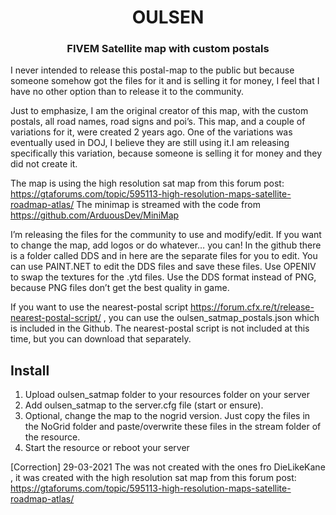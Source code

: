 <h1 align="center">OULSEN</h1>
<h3 align="center">FIVEM Satellite map with custom postals</h3>

I never intended to release this postal-map to the public but because someone somehow got the files for it and is selling it for money, I feel that I have no other option than to release it to the community. 

Just to emphasize, I am the original creator of this map, with the custom postals, all road names, road signs and poi’s. This map, and a couple of variations for it, were created 2 years ago. One of the variations was eventually used in DOJ, I believe they are still using it.I am releasing specifically this variation, because someone is selling it for money and they did not create it.

The map is using the high resolution sat map from this forum post: https://gtaforums.com/topic/595113-high-resolution-maps-satellite-roadmap-atlas/
The minimap is streamed with the code from https://github.com/ArduousDev/MiniMap

I’m releasing the files for the community to use and modify/edit. If you want to change the map, add logos or do whatever… you can! In the github there is a folder called DDS and in here are the separate files for you to edit. You can use PAINT.NET to edit the DDS files and save these files. Use OPENIV to swap the textures for the .ytd files. Use the DDS format instead of PNG, because PNG files don’t get the best quality in game.

If you want to use the nearest-postal script https://forum.cfx.re/t/release-nearest-postal-script/ , you can use the oulsen_satmap_postals.json which is included in the Github. The nearest-postal script is not included at this time, but you can download that separately. 

## Install
1. Upload oulsen_satmap folder to your resources folder on your server
2. Add oulsen_satmap to the server.cfg file (start or ensure).
3. Optional, change the map to the nogrid version. Just copy the files in the NoGrid folder and paste/overwrite these files in the stream folder of the resource.
4. Start the resource or reboot your server

[Correction] 29-03-2021 The was not created with the ones fro DieLikeKane , it was created with the high resolution sat map from this forum post: https://gtaforums.com/topic/595113-high-resolution-maps-satellite-roadmap-atlas/
